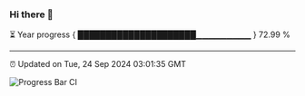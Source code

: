 ### Hi there 👋

⏳ Year progress { █████████████████████▁▁▁▁▁▁▁▁▁ } 72.99 %

---

⏰ Updated on Tue, 24 Sep 2024 03:01:35 GMT

![Progress Bar CI](https://github.com/IshwaranRudhara/GIT-ACTION/workflows/Progress%20Bar%20CI/badge.svg)
